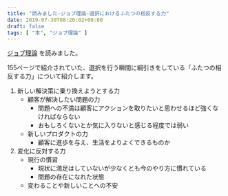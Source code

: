 ```yaml
---
title: "読みました-ジョブ理論-選択におけるふたつの相反する力"
date: 2019-07-30T08:20:02+09:00
draft: false
tags: [ "本", "ジョブ理論" ]
---
```


[ジョブ理論](https://amzn.to/2ykWBTT) を読みました。

155ページで紹介されていた、選択を行う瞬間に綱引きをしている「ふたつの相反する力」について紹介します。

1. 新しい解決策に乗り換えようとする力
    - 顧客が解決したい問題の力
        - 問題への不満は顧客にアクションを取りたいと思わせるほど強くなければならない
        - おもしろくないとか気に入りないと感じる程度では弱い
    - 新しいプロダクトの力
        - 顧客に進歩を与え、生活をよりよくできるものか
2. 変化に反対する力
    - 現行の慣習
        - 現状に満足はしていないが少なくとも今のやり方に慣れている
        - 問題の存在になれた状態
    - 変わることや新しいことへの不安
